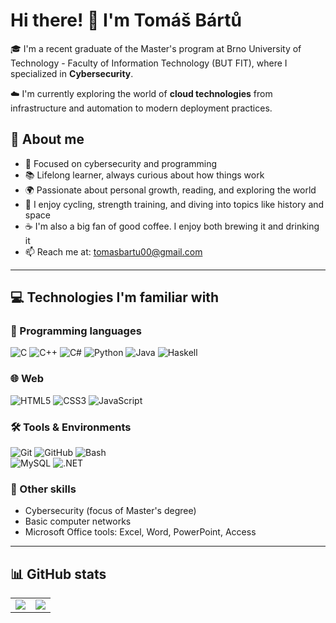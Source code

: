 # Hi there! 👋 I'm Tomáš Bártů

🎓 I'm a recent graduate of the Master's program at Brno University of Technology - Faculty of Information Technology (BUT FIT), where I specialized in **Cybersecurity**.

☁️ I'm currently exploring the world of **cloud technologies** from infrastructure and automation to modern deployment practices.

## 🔎 About me

- 🧠 Focused on cybersecurity and programming
- 📚 Lifelong learner, always curious about how things work  
- 🌍 Passionate about personal growth, reading, and exploring the world  
- 🚴 I enjoy cycling, strength training, and diving into topics like history and space  
- ☕ I'm also a big fan of good coffee. I enjoy both brewing it and drinking it
- 📫 Reach me at: [tomasbartu00@gmail.com](tomasbartu00@gmail.com)

---

## 💻 Technologies I'm familiar with

### 🧠 Programming languages  
![C](https://img.shields.io/badge/C-00599C?style=for-the-badge&logo=c&logoColor=white)
![C++](https://img.shields.io/badge/C++-00599C?style=for-the-badge&logo=c%2B%2B&logoColor=white)
![C#](https://img.shields.io/badge/C%23-239120?style=for-the-badge&logo=c-sharp&logoColor=white)
![Python](https://img.shields.io/badge/Python-3776AB?style=for-the-badge&logo=python&logoColor=white)
![Java](https://img.shields.io/badge/Java-007396?style=for-the-badge&logo=java&logoColor=white)
![Haskell](https://img.shields.io/badge/Haskell-5D4F85?style=for-the-badge&logo=haskell&logoColor=white)  

### 🌐 Web  
![HTML5](https://img.shields.io/badge/HTML5-E34F26?style=for-the-badge&logo=html5&logoColor=white)
![CSS3](https://img.shields.io/badge/CSS3-1572B6?style=for-the-badge&logo=css3&logoColor=white)
![JavaScript](https://img.shields.io/badge/JavaScript-F7DF1E?style=for-the-badge&logo=javascript&logoColor=black)

### 🛠 Tools & Environments  
![Git](https://img.shields.io/badge/Git-F05032?style=for-the-badge&logo=git&logoColor=white)
![GitHub](https://img.shields.io/badge/GitHub-181717?style=for-the-badge&logo=github&logoColor=white)
![Bash](https://img.shields.io/badge/Shell-Bash-4EAA25?style=for-the-badge&logo=gnubash&logoColor=white)  
![MySQL](https://img.shields.io/badge/MySQL-4479A1?style=for-the-badge&logo=mysql&logoColor=fff)
![.NET](https://img.shields.io/badge/.NET-512BD4?style=for-the-badge&logo=dotnet&logoColor=fff)

### 🔐 Other skills  
- Cybersecurity (focus of Master's degree)  
- Basic computer networks  
- Microsoft Office tools: Excel, Word, PowerPoint, Access


---

## 📊 GitHub stats

<table>
  <tr>
    <td>
      <img src="https://github-readme-stats.vercel.app/api?username=paetricc&count_private=true&hide=contribs&show_icons=true&theme=dracula&include_all_commits=true&disable_animations=true&rank_icon=github" />
    </td>
    <td>
      <img src="https://github-readme-stats.vercel.app/api/top-langs/?username=paetricc&langs_count=10&layout=compact&theme=dracula" />
    </td>
  </tr>
</table>
